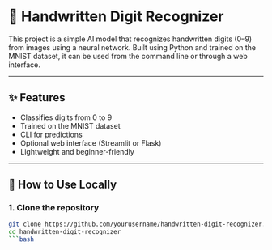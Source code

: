 # 🧠 Handwritten Digit Recognizer

This project is a simple AI model that recognizes handwritten digits (0–9) from images using a neural network. Built using Python and trained on the MNIST dataset, it can be used from the command line or through a web interface.

---

## ✨ Features

- Classifies digits from 0 to 9
- Trained on the MNIST dataset
- CLI for predictions
- Optional web interface (Streamlit or Flask)
- Lightweight and beginner-friendly

---

## 💾 How to Use Locally

### 1. Clone the repository
```bash
git clone https://github.com/yourusername/handwritten-digit-recognizer.git
cd handwritten-digit-recognizer
```bash

